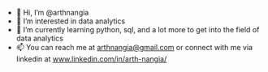 - 👋 Hi, I’m @arthnangia
- 👀 I’m interested in data analytics
- 🌱 I’m currently learning python, sql, and a lot more to get into the field of data analytics
- 📫 You can reach me at arthnangia@gmail.com or connect with me via linkedin at www.linkedin.com/in/arth-nangia/

<!---
arthnangia/arthnangia is a ✨ special ✨ repository because its `README.md` (this file) appears on your GitHub profile.
You can click the Preview link to take a look at your changes.
--->
